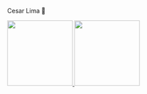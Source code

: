 Cesar Lima 👋

<!--
**cesarLimaz29/cesarLimaz29** is a ✨ _special_ ✨ repository because its `README.md` (this file) appears on your GitHub profile.

Here are some ideas to get you started:

- 🔭 I’m currently working on ...
- 🌱 I’m currently learning ...
- 👯 I’m looking to collaborate on ...
- 🤔 I’m looking for help with ...
- 💬 Ask me about ...
- 📫 How to reach me: ...
- 😄 Pronouns: ...
- ⚡ Fun fact: ...
-->

<a href="https://github.com/cesarLimaz29">
  <img height="150em" src="https://github-readme-stats.vercel.app/api?username=cesarLimaz29&show_icons=false&theme=dracula&title_color=1DE0BC&include_all_commits=false&count_private=true"/>
    
  <img height="150em" src="https://github-readme-stats.vercel.app/api/top-langs/?username=cesarLimaz29&layout=compact&langs_count=7&theme=dracula&title_color=red"/>
</div>
